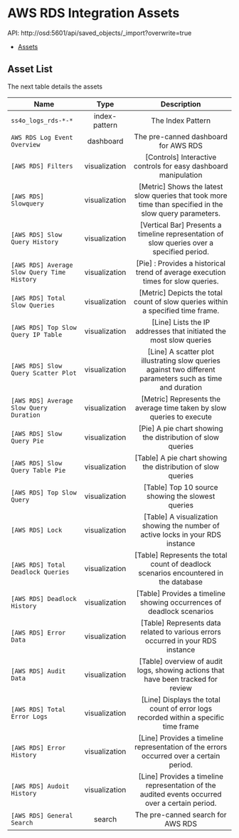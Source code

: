 # AWS RDS Integration Assets

API: http://osd:5601/api/saved_objects/_import?overwrite=true

- [Assets](aws_rds-1.0.0.ndjson)

## Asset List
The next table details the assets

| Name                                        |     Type      |                                                Description                                                 |
|---------------------------------------------|:-------------:|:----------------------------------------------------------------------------------------------------------:|
| `ss4o_logs_rds-*-*`                         | index-pattern |                                             The Index Pattern                                              |
| `AWS RDS Log Event Overview`                |   dashboard   |                                    The pre-canned dashboard for AWS RDS                                    |
| `[AWS RDS] Filters`                         | visualization |                      [Controls] Interactive controls for easy dashboard manipulation                       |
| `[AWS RDS] Slowquery`                       | visualization |  [Metric] Shows the latest slow queries that took more time than specified in the slow query parameters.   |
| `[AWS RDS] Slow Query History`              | visualization |         [Vertical Bar] Presents a timeline representation of slow queries over a specified period.         |
| `[AWS RDS] Average Slow Query Time History` | visualization |              [Pie] : Provides a historical trend of average execution times for slow queries.              |
| `[AWS RDS] Total Slow Queries`              | visualization |              [Metric] Depicts the total count of slow queries within a specified time frame.               |
| `[AWS RDS] Top Slow Query IP Table`         | visualization |                     [Line] Lists the IP addresses that initiated the most slow queries                     |
| `[AWS RDS] Slow Query Scatter Plot`         | visualization | [Line] A scatter plot illustrating slow queries against two different parameters such as time and duration |
| `[AWS RDS] Average Slow Query Duration`     | visualization |                   [Metric] Represents the average time taken by slow queries to execute                    |
| `[AWS RDS] Slow Query Pie`                  | visualization |                         [Pie] A pie chart showing the distribution of slow queries                         |
| `[AWS RDS] Slow Query Table Pie`            | visualization |                        [Table] A pie chart showing the distribution of slow queries                        |
| `[AWS RDS] Top Slow Query`                  | visualization |                             [Table] Top 10 source showing the slowest queries                              |
| `[AWS RDS] Lock`                            | visualization |              [Table] A visualization showing the number of active locks in your RDS instance               |
| `[AWS RDS] Total Deadlock Queries`          | visualization |            [Table] Represents the total count of deadlock scenarios encountered in the database            |
| `[AWS RDS] Deadlock History`                | visualization |                 [Table]      Provides a timeline showing occurrences of deadlock scenarios                 |
| `[AWS RDS] Error Data`                      | visualization |              [Table]  Represents data related to various errors occurred in your RDS instance              |
| `[AWS RDS] Audit Data`                      | visualization |             [Table] overview of audit logs, showing actions that have been tracked for review              |
| `[AWS RDS] Total Error Logs`                | visualization |            [Line] Displays the total count of error logs recorded within a specific time frame             |
| `[AWS RDS] Error History`                   | visualization |          [Line]  Provides a timeline representation of the errors occurred over a certain period.          |
| `[AWS RDS] Audoit History`                  | visualization |      [Line]  Provides a timeline representation of the audited events occurred over a certain period.      |
| `[AWS RDS] General Search`                  |    search     |                                     The pre-canned search for AWS RDS                                      |
